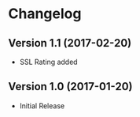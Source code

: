 # Changelog #

## Version 1.1 (2017-02-20) ##
- SSL Rating added

## Version 1.0 (2017-01-20) ##
- Initial Release
